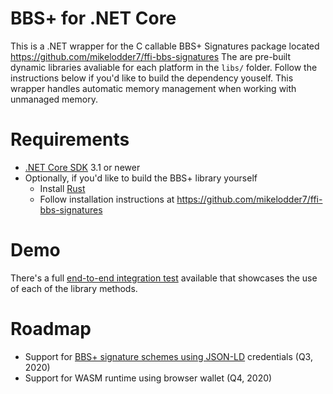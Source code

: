 # BBS+ for .NET Core

This is a .NET wrapper for the C callable BBS+ Signatures package located https://github.com/mikelodder7/ffi-bbs-signatures
The are pre-built dynamic libraries avaliable for each platform in the `libs/` folder. Follow the instructions below if you'd like to build the dependency youself.
This wrapper handles automatic memory management when working with unmanaged memory.

# Requirements

- [.NET Core SDK](https://dotnet.microsoft.com/download) 3.1 or newer
- Optionally, if you'd like to build the BBS+ library yourself
  - Install [Rust](https://www.rust-lang.org/tools/install)
  - Follow installation instructions at https://github.com/mikelodder7/ffi-bbs-signatures

# Demo

There's a full [end-to-end integration test](https://github.com/streetcred-id/bbs-signatures-dotnet/blob/mac-debug/src/BbsSignatures.Tests/BbsIntegrationTests.cs) available that showcases the use of each of the library methods.

# Roadmap

- Support for [BBS+ signature schemes using JSON-LD](https://github.com/mattrglobal/bbs-signatures) credentials (Q3, 2020)
- Support for WASM runtime using browser wallet (Q4, 2020)